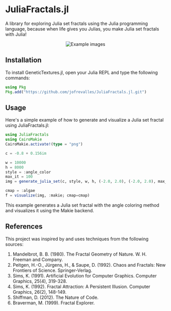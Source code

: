 # JuliaFractals.jl

A library for exploring Julia set fractals using the Julia programming language, because when life gives you Julias, you make Julia set fractals with Julia!

<div style="text-align: center;">
    <img src="./images/example.png" alt="Example images" style="display: inline-block; margin: 0 5px;" />
</div>

## Installation

To install GeneticTextures.jl, open your Julia REPL and type the following commands:

```julia
using Pkg
Pkg.add("https://github.com/jofrevalles/JuliaFractals.jl.git")
```

## Usage
Here's a simple example of how to generate and visualize a Julia set fractal using JuliaFractals.jl:
```julia
using JuliaFractals
using CairoMakie
CairoMakie.activate!(type = "png")

c = -0.8 + 0.156im

w = 10000
h = 8000
style = :angle_color
max_it = 100
img = generate_julia_set(c, style, w, h, (-2.0, 2.0), (-2.0, 2.0), max_it)

cmap = :algae
f = visualize(img, :makie; cmap=cmap)
```
This example generates a Julia set fractal with the angle coloring method and visualizes it using the Makie backend.

## References

This project was inspired by and uses techniques from the following sources:

1. Mandelbrot, B. B. (1980). The Fractal Geometry of Nature. W. H. Freeman and Company.
2. Peitgen, H.-O., Jürgens, H., & Saupe, D. (1992). Chaos and Fractals: New Frontiers of Science. Springer-Verlag.
3. Sims, K. (1991). Artificial Evolution for Computer Graphics. Computer Graphics, 25(4), 319-328.
4. Sims, K. (1992). Fractal Attraction: A Persistent Illusion. Computer Graphics, 26(2), 148-149.
5. Shiffman, D. (2012). The Nature of Code.
6. Braverman, M. (1999). Fractal Explorer.

